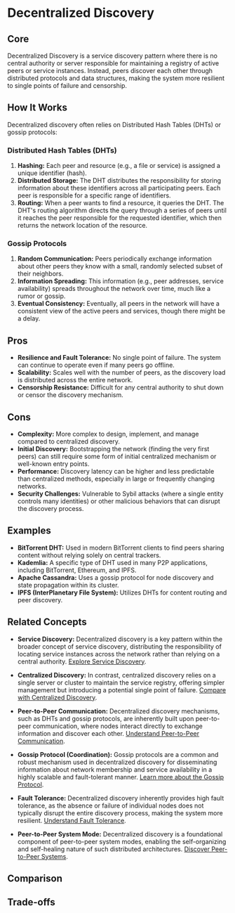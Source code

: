 # Decentralized Discovery

## Core

Decentralized Discovery is a service discovery pattern where there is no central authority or server responsible for maintaining a registry of active peers or service instances. Instead, peers discover each other through distributed protocols and data structures, making the system more resilient to single points of failure and censorship.

## How It Works

Decentralized discovery often relies on Distributed Hash Tables (DHTs) or gossip protocols:

### Distributed Hash Tables (DHTs)

1.  **Hashing:** Each peer and resource (e.g., a file or service) is assigned a unique identifier (hash).
2.  **Distributed Storage:** The DHT distributes the responsibility for storing information about these identifiers across all participating peers. Each peer is responsible for a specific range of identifiers.
3.  **Routing:** When a peer wants to find a resource, it queries the DHT. The DHT's routing algorithm directs the query through a series of peers until it reaches the peer responsible for the requested identifier, which then returns the network location of the resource.

### Gossip Protocols

1.  **Random Communication:** Peers periodically exchange information about other peers they know with a small, randomly selected subset of their neighbors.
2.  **Information Spreading:** This information (e.g., peer addresses, service availability) spreads throughout the network over time, much like a rumor or gossip.
3.  **Eventual Consistency:** Eventually, all peers in the network will have a consistent view of the active peers and services, though there might be a delay.

## Pros

-   **Resilience and Fault Tolerance:** No single point of failure. The system can continue to operate even if many peers go offline.
-   **Scalability:** Scales well with the number of peers, as the discovery load is distributed across the entire network.
-   **Censorship Resistance:** Difficult for any central authority to shut down or censor the discovery mechanism.

## Cons

-   **Complexity:** More complex to design, implement, and manage compared to centralized discovery.
-   **Initial Discovery:** Bootstrapping the network (finding the very first peers) can still require some form of initial centralized mechanism or well-known entry points.
-   **Performance:** Discovery latency can be higher and less predictable than centralized methods, especially in large or frequently changing networks.
-   **Security Challenges:** Vulnerable to Sybil attacks (where a single entity controls many identities) or other malicious behaviors that can disrupt the discovery process.

## Examples

-   **BitTorrent DHT:** Used in modern BitTorrent clients to find peers sharing content without relying solely on central trackers.
-   **Kademlia:** A specific type of DHT used in many P2P applications, including BitTorrent, Ethereum, and IPFS.
-   **Apache Cassandra:** Uses a gossip protocol for node discovery and state propagation within its cluster.
-   **IPFS (InterPlanetary File System):** Utilizes DHTs for content routing and peer discovery.

## Related Concepts

-   **Service Discovery:** Decentralized discovery is a key pattern within the broader concept of service discovery, distributing the responsibility of locating service instances across the network rather than relying on a central authority. [Explore Service Discovery](../README.md).

-   **Centralized Discovery:** In contrast, centralized discovery relies on a single server or cluster to maintain the service registry, offering simpler management but introducing a potential single point of failure. [Compare with Centralized Discovery](../centralized-discovery/README.md).

-   **Peer-to-Peer Communication:** Decentralized discovery mechanisms, such as DHTs and gossip protocols, are inherently built upon peer-to-peer communication, where nodes interact directly to exchange information and discover each other. [Understand Peer-to-Peer Communication](../../communication/p2p/README.md).

-   **Gossip Protocol (Coordination):** Gossip protocols are a common and robust mechanism used in decentralized discovery for disseminating information about network membership and service availability in a highly scalable and fault-tolerant manner. [Learn more about the Gossip Protocol](../../coordination/gossip/README.md).

-   **Fault Tolerance:** Decentralized discovery inherently provides high fault tolerance, as the absence or failure of individual nodes does not typically disrupt the entire discovery process, making the system more resilient. [Understand Fault Tolerance](../../fault-tolerance/README.md).

-   **Peer-to-Peer System Mode:** Decentralized discovery is a foundational component of peer-to-peer system modes, enabling the self-organizing and self-healing nature of such distributed architectures. [Discover Peer-to-Peer Systems](../../system-mode/peer-to-peer/README.md).

## Comparison

## Trade-offs
